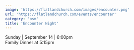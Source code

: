 ```yaml
---
image: 'https://flatlandchurch.com/images/encounter.png'
url: 'https://flatlandchurch.com/events/encounter'
category: 'osm'
title: 'Encounter Night'
---
```


Sunday | September 14 | 6:00pm<br>
Family Dinner at 5:15pm
